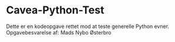 # Cavea-Python-Test
Dette er en kodeopgave rettet mod at teste generelle Python evner.
Opgavebesvarelse af: Mads Nybo Østerbro
